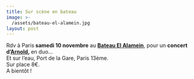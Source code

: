 ```yaml
---
title: Sur scène en bateau
image: >-
  /assets/bateau-el-alamein.jpg
layout: post
---
```



<p>Rdv à Paris<strong> samedi 10 novembre</strong> au <strong><a href="https://www.facebook.com/bateauelalamein/">Bateau El Alamein</a></strong>, pour un <strong>concert d’<a href="https://www.facebook.com/Arnold-318034885406/">Arnold</a>,&nbsp;</strong>en duo…<br>
Et sur l’eau, Port de la Gare, Paris 13ème.<br>
Sur place 8€.<br>
A bientôt !</p>
